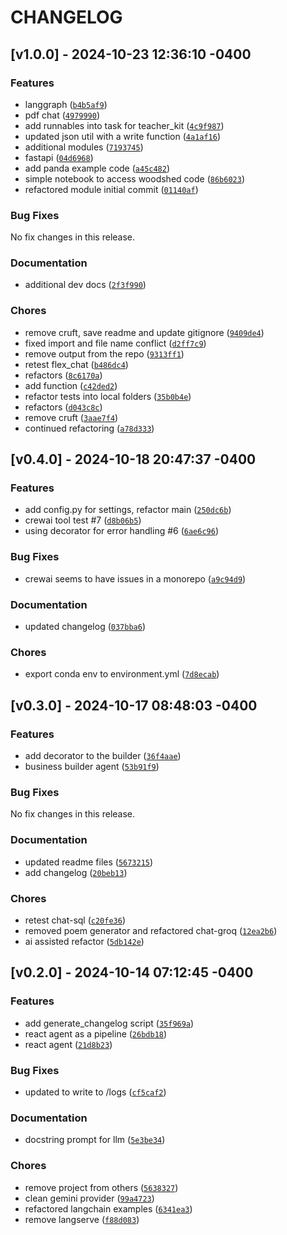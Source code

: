 # CHANGELOG

## [v1.0.0] - 2024-10-23 12:36:10 -0400

### Features

- langgraph ([`b4b5af9`](https://github.com/mpazaryna/woodshed-ai/commit/b4b5af916ece9a4d4cc0f53c09cfa0023ae01158))
- pdf chat ([`4979990`](https://github.com/mpazaryna/woodshed-ai/commit/4979990bc08e5d47f134d1dfe1cada7c9b18957e))
- add runnables into task for teacher_kit ([`4c9f987`](https://github.com/mpazaryna/woodshed-ai/commit/4c9f98791eeb39f2e0f2d092d8b0767775e91fd0))
- updated json util with a write function ([`4a1af16`](https://github.com/mpazaryna/woodshed-ai/commit/4a1af161e5bd39acbf973ba00cc9b31865ffb9db))
- additional modules ([`7193745`](https://github.com/mpazaryna/woodshed-ai/commit/7193745e3e2008f88e84ecc17b93e6c4dcdd779c))
- fastapi ([`04d6968`](https://github.com/mpazaryna/woodshed-ai/commit/04d6968ca9f4ec12a6662d31e501ce17233cad31))
- add panda example code ([`a45c482`](https://github.com/mpazaryna/woodshed-ai/commit/a45c482a1794fbc298190a171da06437c0cac8bc))
- simple notebook to access woodshed code ([`86b6023`](https://github.com/mpazaryna/woodshed-ai/commit/86b602347e93c005a925f5912ccbffa80b16d233))
- refactored module initial commit ([`01140af`](https://github.com/mpazaryna/woodshed-ai/commit/01140af7ba4713bdb4f46750cdac0b5a7c33be2b))

### Bug Fixes

No fix changes in this release.

### Documentation

- additional dev docs ([`2f3f990`](https://github.com/mpazaryna/woodshed-ai/commit/2f3f9901a51375d7acc0ec108fc7301df91751ec))

### Chores

- remove cruft, save readme and update gitignore ([`9409de4`](https://github.com/mpazaryna/woodshed-ai/commit/9409de4021908346a569cd96216c259c1f560e1f))
- fixed import and file name conflict ([`d2ff7c9`](https://github.com/mpazaryna/woodshed-ai/commit/d2ff7c93229ec6adf04b4f8edccd1edacb1143ef))
- remove output from the repo ([`9313ff1`](https://github.com/mpazaryna/woodshed-ai/commit/9313ff16957f32465728adeb75907f0029507981))
- retest flex_chat ([`b486dc4`](https://github.com/mpazaryna/woodshed-ai/commit/b486dc4865aab7d6e8233587c4387211f2428658))
- refactors ([`8c6170a`](https://github.com/mpazaryna/woodshed-ai/commit/8c6170a8f7801d34167972ff7dfbf059a1b4af6d))
- add function ([`c42ded2`](https://github.com/mpazaryna/woodshed-ai/commit/c42ded2e7e26746435f09d618b3808aee03df103))
- refactor tests into local folders ([`35b0b4e`](https://github.com/mpazaryna/woodshed-ai/commit/35b0b4e244d0af617ed58bba7f2b01d91349e8e3))
- refactors ([`d043c8c`](https://github.com/mpazaryna/woodshed-ai/commit/d043c8cf19fd5126aad3b47f3f292363fd112a09))
- remove cruft ([`3aae7f4`](https://github.com/mpazaryna/woodshed-ai/commit/3aae7f4a1950a1bab65366eb5c5dab8c7f479b39))
- continued refactoring ([`a78d333`](https://github.com/mpazaryna/woodshed-ai/commit/a78d333d9a20264dd223ef692888ffd767289022))

## [v0.4.0] - 2024-10-18 20:47:37 -0400

### Features

- add config.py for settings, refactor main ([`250dc6b`](https://github.com/mpazaryna/woodshed-ai/commit/250dc6b95c127771ae4e17eec2e0d292b92cac1f))
- crewai tool test #7 ([`d8b06b5`](https://github.com/mpazaryna/woodshed-ai/commit/d8b06b597c4c675a0cd6e08288795f505cc21fb8))
- using decorator for error handling #6 ([`6ae6c96`](https://github.com/mpazaryna/woodshed-ai/commit/6ae6c96140ff8e044ac3511a2fbe90566f50b737))

### Bug Fixes

- crewai seems to have issues in a monorepo ([`a9c94d9`](https://github.com/mpazaryna/woodshed-ai/commit/a9c94d91d5183bb0bb5b53488a2b86348adaaef9))

### Documentation

- updated changelog ([`037bba6`](https://github.com/mpazaryna/woodshed-ai/commit/037bba67e3353f2599f1fbb1e0da76a1b781c5d6))

### Chores

- export conda env to environment.yml ([`7d8ecab`](https://github.com/mpazaryna/woodshed-ai/commit/7d8ecab73d35429cc1bb1e5b69567448402564d0))


## [v0.3.0] - 2024-10-17 08:48:03 -0400

### Features

- add decorator to the builder ([`36f4aae`](https://github.com/mpazaryna/woodshed-ai/commit/36f4aae20db1b850952653c03b0c170a503cd560))
- business builder agent ([`53b91f9`](https://github.com/mpazaryna/woodshed-ai/commit/53b91f901bb4db7e05146bb86fc35c029fcfcdd1))

### Bug Fixes

No fix changes in this release.

### Documentation

- updated readme files ([`5673215`](https://github.com/mpazaryna/woodshed-ai/commit/5673215a8e3d2c340ae1654245506fee41ac375f))
- add changelog ([`20beb13`](https://github.com/mpazaryna/woodshed-ai/commit/20beb13ed75476b7b0fea6e3da9258145844c5f6))

### Chores

- retest chat-sql ([`c20fe36`](https://github.com/mpazaryna/woodshed-ai/commit/c20fe368231aa11694519504142051dc2d1ebcff))
- removed poem generator and refactored chat-groq ([`12ea2b6`](https://github.com/mpazaryna/woodshed-ai/commit/12ea2b63156cda5894d3f2d53e0dcf8e7052f6b2))
- ai assisted refactor ([`5db142e`](https://github.com/mpazaryna/woodshed-ai/commit/5db142e1b376ec93141831d569636ce658d3893a))




## [v0.2.0] - 2024-10-14 07:12:45 -0400

### Features

- add generate_changelog script ([`35f969a`](https://github.com/mpazaryna/woodshed-ai/commit/35f969a7cacee0f83029d8cc818771b3784f1511))
- react agent as a pipeline ([`26bdb18`](https://github.com/mpazaryna/woodshed-ai/commit/26bdb18b3a6ad3556955934d229b45332f69cda7))
- react agent ([`21d8b23`](https://github.com/mpazaryna/woodshed-ai/commit/21d8b23243e82c20eca6c43af8ece221a741d134))

### Bug Fixes

- updated to write to /logs ([`cf5caf2`](https://github.com/mpazaryna/woodshed-ai/commit/cf5caf2da1aca3a9575fd64b0feba88b24953457))

### Documentation

- docstring prompt for llm ([`5e3be34`](https://github.com/mpazaryna/woodshed-ai/commit/5e3be34c7ccb4ceece3fd4f83b5fee453ce41bec))

### Chores

- remove project from others ([`5638327`](https://github.com/mpazaryna/woodshed-ai/commit/5638327462d17e26b8e7235046876200049773e7))
- clean gemini provider ([`99a4723`](https://github.com/mpazaryna/woodshed-ai/commit/99a472381efbfdaa974608fa394efd7b438d7290))
- refactored langchain examples ([`6341ea3`](https://github.com/mpazaryna/woodshed-ai/commit/6341ea3572c1aff5e016a335f1b87016598b3fbe))
- remove langserve ([`f88d083`](https://github.com/mpazaryna/woodshed-ai/commit/f88d083839f8965a9bb4b1bdc3f144ebe676f50d))
